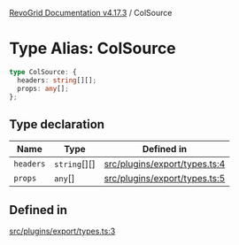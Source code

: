 [RevoGrid Documentation v4.17.3](README.md) / ColSource

# Type Alias: ColSource

```ts
type ColSource: {
  headers: string[][];
  props: any[];
};
```

## Type declaration

| Name | Type | Defined in |
| ------ | ------ | ------ |
| `headers` | `string`[][] | [src/plugins/export/types.ts:4](https://github.com/revolist/revogrid/blob/3aa06b5b2b2375c31a2a8275a0aefcbc04de60c5/src/plugins/export/types.ts#L4) |
| `props` | `any`[] | [src/plugins/export/types.ts:5](https://github.com/revolist/revogrid/blob/3aa06b5b2b2375c31a2a8275a0aefcbc04de60c5/src/plugins/export/types.ts#L5) |

## Defined in

[src/plugins/export/types.ts:3](https://github.com/revolist/revogrid/blob/3aa06b5b2b2375c31a2a8275a0aefcbc04de60c5/src/plugins/export/types.ts#L3)
